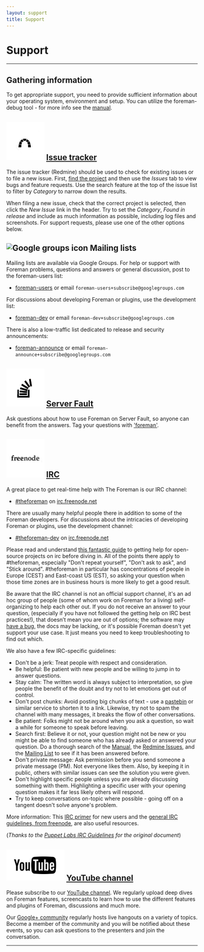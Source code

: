```yaml
---
layout: support
title: Support
---
```


# Support
------------------------------

## Gathering information

To get appropriate support, you need to provide sufficient information about
your operating system, environment and setup. You can utilize the
foreman-debug tool - for more info see the [manual](/manuals/latest/index.html#7.3GettingHelp).

## ![Redmine icon](static/images/redmine.png) [Issue tracker](http://projects.theforeman.org/projects/foreman/issues)

The issue tracker (Redmine) should be used to check for existing issues or to file a new issue.  First, [find the project](http://projects.theforeman.org/projects) and then use the _Issues_ tab to view bugs and feature requests.  Use the search feature at the top of the issue list to filter by _Category_ to narrow down the results.

When filing a new issue, check that the correct project is selected, then click the _New Issue_ link in the header.  Try to set the _Category_, _Found in release_ and include as much information as possible, including log files and screenshots.  For support requests, please use one of the other options below.

## ![Google groups icon](static/images/google-groups.png) Mailing lists

Mailing lists are available via Google Groups.  For help or support with
Foreman problems, questions and answers or general discussion, post to the
foreman-users list:

* [foreman-users](https://groups.google.com/forum/?fromgroups#!forum/foreman-users) or email `foreman-users+subscribe@googlegroups.com`

For discussions about developing Foreman or plugins, use the development list:

* [foreman-dev](https://groups.google.com/forum/?fromgroups#!forum/foreman-dev) or email `foreman-dev+subscribe@googlegroups.com`

There is also a low-traffic list dedicated to release and security announcements:

* [foreman-announce](https://groups.google.com/forum/?fromgroups#!forum/foreman-announce) or email `foreman-announce+subscribe@googlegroups.com`

## ![Stack overflow icon](static/images/stackoverflow.png) [Server Fault](http://serverfault.com/questions/tagged/foreman)
Ask questions about how to use Foreman on Server Fault, so anyone can benefit from the answers. Tag your questions with ['foreman'](http://serverfault.com/questions/tagged/foreman).

## ![IRC icon](static/images/freenode.png) [IRC](https://kiwiirc.com/client/irc.freenode.net/?#theforeman)
A great place to get real-time help with The Foreman is our IRC channel:

* [#theforeman](https://kiwiirc.com/client/irc.freenode.net/?#theforeman) on [irc.freenode.net](http://webchat.freenode.net/)

There are usually many helpful people there in addition to some of the Foreman
developers.  For discussions about the intricacies of developing Foreman or
plugins, use the development channel:

* [#theforeman-dev](https://kiwiirc.com/client/irc.freenode.net/?#theforeman-dev) on [irc.freenode.net](http://webchat.freenode.net/)

Please read and understand [this fantastic guide](http://workaround.org/getting-help-on-irc)
to getting help for open-source projects on irc before diving in. All of the
points there apply to #theforeman, especially "Don't repeat yourself", "Don't
ask to ask", and "Stick around".  #theforeman in particular has concentrations
of people in Europe (CEST) and East-coast US (EST), so asking your question
when those time zones are in business hours is more likely to get a good
result.

Be aware that the IRC channel is not an official support channel, it's an ad
hoc group of people (some of whom work on Foreman for a living) self-organizing
to help each other out. If you do not receive an answer to your question,
(especially if you have not followed the getting help on IRC best practices!),
that doesn’t mean you are out of options; the software may [have a
bug](http://projects.theforeman.org/projects/foreman/issues), the docs may be
lacking, or it's possible Foreman doesn't yet support your use case. It just
means you need to keep troubleshooting to find out which.

We also have a few IRC-specific guidelines:

* Don't be a jerk: Treat people with respect and consideration.
* Be helpful: Be patient with new people and be willing to jump in to answer questions.
* Stay calm: The written word is always subject to interpretation, so give people the benefit of the doubt and try not to let emotions get out of control.
* Don't post chunks: Avoid posting big chunks of text - use a [pastebin](http://pastie.org/) or similar service to shorten it to a link. Likewise, try not to spam the channel with many messages, it breaks the flow of other conversations.
* Be patient: Folks might not be around when you ask a question, so wait a while for someone to speak before leaving.
* Search first: Believe it or not, your question might not be new or you might be able to find someone who has already asked or answered your question. Do a thorough search of the [Manual](http://theforeman.org/), the [Redmine Issues](http://projects.theforeman.org/projects/foreman/issues), and the [Mailing List](https://groups.google.com/forum/#!forum/foreman-users) to see if it has been answered before.
* Don't private message: Ask permission before you send someone a private message (PM). Not everyone likes them. Also, by keeping it in public, others with similar issues can see the solution you were given.
* Don't highlight specific people unless you are already discussing something with them. Highlighting a specific user with your opening question makes it far less likely others will respond.
* Try to keep conversations on-topic where possible - going off on a tangent doesn't solve anyone's problem.

More information: This [IRC primer](http://irchelp.org/irchelp/ircprimer.html) for new users and the [general IRC guidelines, from freenode](http://freenode.net/channel_guidelines.shtml), are also useful resources.

(_Thanks to the [Puppet Labs IRC Guidelines](http://docs.puppetlabs.com/community/community_guidelines.html#irc-guidelines) for the original document_)

## ![YouTube icon](static/images/youtube.png) [YouTube channel](https://www.youtube.com/channel/UCCo7AZ1oG6TbG0-dwjRqCmw)
Please subscribe to our [YouTube channel](https://www.youtube.com/channel/UCCo7AZ1oG6TbG0-dwjRqCmw). We regularly upload deep dives on Foreman features, screencasts to learn how to use the different features and plugins of Foreman, discussions and much more.

Our [Google+ community](https://plus.google.com/102496134326414788199) regularly hosts live hangouts on a variety of topics. Become a member of the community and you will be notified about these events, so you can ask questions to the presenters and join the conversation.

<hr/>

